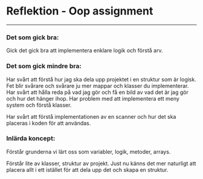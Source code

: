 # Reflektion - Oop assignment

---

### Det som gick bra:
Gick det gick bra att implementera enklare logik och förstå arv.

### Det som gick mindre bra:
Har svårt att förstå hur jag ska dela upp projektet i en struktur som är logisk. Fet blir svårare och svårare ju mer mappar och klasser du implementerar. Har svårt att hålla reda på vad jag gör och få en bild av vad det är jag gör och hur det hänger ihop. Har problem med att implementera ett meny system och förstå klasser.

Har svårt att förstå implementationen av en scanner och hur det ska placeras i koden för att användas.

### Inlärda koncept:
Förstår grunderna vi lärt oss som variabler, logik, metoder, arrays.

Förstår lite av klasser, struktur av projekt. Just nu känns det mer naturligt att placera allt i ett istället för att dela upp det och skapa en struktur.
